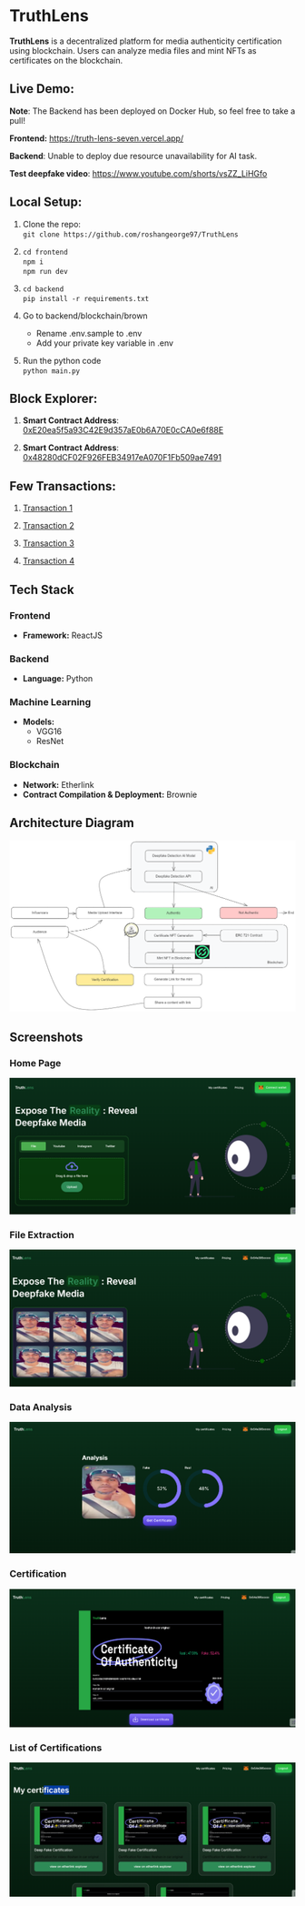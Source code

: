 # TruthLens

**TruthLens** is a decentralized platform for media authenticity certification using blockchain. Users can analyze media files and mint NFTs as certificates on the blockchain.

## Live Demo:

**Note**: The Backend has been deployed on Docker Hub, so feel free to take a pull!

**Frontend:** https://truth-lens-seven.vercel.app/

**Backend**: Unable to deploy due resource unavailability for AI task.

**Test deepfake video**: https://www.youtube.com/shorts/vsZZ_LiHGfo

## Local Setup:

1. Clone the repo:<br>
   `git clone https://github.com/roshangeorge97/TruthLens`<br>

2. `cd frontend`<br>
   `npm i`<br>
   `npm run dev`<br>

3. `cd backend`<br>
   `pip install -r requirements.txt`<br>

4. Go to backend/blockchain/brown <br>
   - Rename .env.sample to .env <br>
   - Add your private key variable in .env<br>

5. Run the python code <br>
   `python main.py`<br>


## Block Explorer:

1. **Smart Contract Address**: [0xE20ea5f5a93C42E9d357aE0b6A70E0cCA0e6f88E](https://testnet.explorer.etherlink.com/address/0xE20ea5f5a93C42E9d357aE0b6A70E0cCA0e6f88E)

2. **Smart Contract Address**: [0x48280dCF02F926FEB34917eA070F1Fb509ae7491](https://testnet.explorer.etherlink.com/address/0x48280dCF02F926FEB34917eA070F1Fb509ae7491)

## Few Transactions:

1. [Transaction 1](https://testnet.explorer.etherlink.com/tx/0xbf4999bcbc96019a38bc1ff01550320f3261025477831cdda035650e0454223a)

2. [Transaction 2](https://testnet.explorer.etherlink.com/tx/0xb2f97e9b7926a52185fda4f1109342a21e37e062eb25e3f304982ac5abf9054f)

3. [Transaction 3](https://testnet.explorer.etherlink.com/tx/0xb249886cf362887598555de297b787c6ea80eba08990f31c919ecbca48d003b2)

4. [Transaction 4](https://testnet.explorer.etherlink.com/tx/0xb0ea7ee460d26a5712227e8229d5bcd6e9d61329a7fbe743d93e78fb9e6ab201)

## Tech Stack

### Frontend
- **Framework:** ReactJS

### Backend
- **Language:** Python

### Machine Learning
- **Models:**
  - VGG16
  - ResNet

### Blockchain
- **Network:** Etherlink
- **Contract Compilation & Deployment:** Brownie

## Architecture Diagram

![Architecture Diagram](./images/arch_t.png)

## Screenshots

### Home Page
![Home Page](/images/home_t.png)

### File Extraction
![File Extraction](./images/extract_t.png)

### Data Analysis
![Data Analysis](./images/analysis_t.png)

### Certification
![Certification](./images/cert_t.png)

### List of Certifications
![List of Certifications](./images/certs_t.png)

